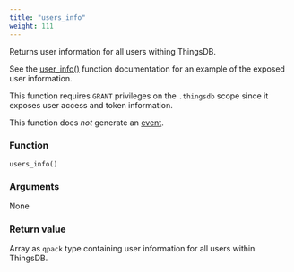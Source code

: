 ```yaml
---
title: "users_info"
weight: 111
---
```


Returns user information for all users withing ThingsDB.

See the [user_info()](../../thingsdb-api/user_info) function documentation for an example of the exposed user information.

This function requires `GRANT` privileges on the `.thingsdb` scope since it
exposes user access and token information.

This function does *not* generate an [event](../../events).

### Function
`users_info()`

### Arguments
None

### Return value
Array as `qpack` type containing user information for all users within ThingsDB.